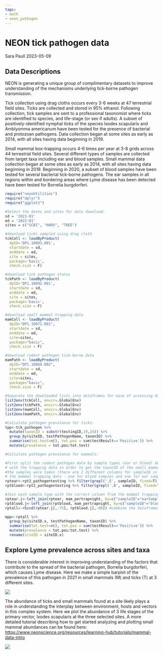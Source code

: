 ```yaml
---
tags:
- math
- neon_pathogen
---
```


NEON tick pathogen data
================
Sara Paull
2023-05-09

## Data Descriptions

NEON is generating a unique group of complimentary datasets to improve
understanding of the mechanisms underlying tick-borne pathogen
transmission.

Tick collection using drag cloths occurs every 3-6 weeks at 47
terrestrial field sites. Ticks are collected and stored in 95% ethanol.
Following collection, tick samples are sent to a professional taxonomist
where ticks are identified to species, and life-stage (or sex if
adults). A subset of positively-identified nymphal ticks of the species
Ixodes scapularis and Amblyomma americanum have been tested for the
presence of bacterial and protozoan pathogens. Data collection began at
some sites as early as 2014, with all sites having data beginning in
2019.

Small mammal box-trapping occurs 4-6 times per year at 3-8 grids across
44 terrestrial field sites. Several different types of samples are
collected from target taxa including ear and blood samples. Small mammal
data collection began at some sites as early as 2014, with all sites
having data beginning in 2019. Beginning in 2020, a subset of blood
samples have been tested for several bacterial tick-borne pathogens. The
ear samples in all regions within and bordering areas where Lyme disease
has been detected have been tested for Borrelia burgdorferi.

``` r
require("neonUtilities")
require("dplyr")
require("ggplot2")
```

``` r
#Select the dates and sites for data download:
sd = '2021-01'
ed = '2022-01'
sites = c("SCBI", "HARV", "TREE")

#download ticks sampled using drag cloth
tckColl <- loadByProduct(
  dpID='DP1.10093.001', 
  startdate = sd, 
  enddate = ed,
  site = sites,
  package='basic',
  check.size = F) 

#download tick pathogen status
tckPath <- loadByProduct(
  dpID='DP1.10092.001', 
  startdate = sd, 
  enddate = ed,
  site = sites,
  package='basic',
  check.size = F) 

#download small mammal trapping data
mamColl <- loadByProduct(
  dpID="DP1.10072.001", 
  startdate = sd,
  enddate = ed,
  site=sites,
  package="basic",
  check.size = F)

#download rodent pathogen tick-borne data
mamPath <- loadByProduct(
  dpID="DP1.10064.002", 
  startdate = sd,
  enddate = ed,
  site=sites,
  package="basic",
  check.size = F)
```

``` r
#Separate the downloaded lists into dataframes for ease of accessing data tables:
list2env(tckColl, envir=.GlobalEnv)
list2env(tckPath, envir=.GlobalEnv)
list2env(mamColl, envir=.GlobalEnv)
list2env(mamPath, envir=.GlobalEnv)
```

``` r
#Calculate pathogen prevalence for ticks:
tpp<-tck_pathogen %>%
  mutate(taxonID = substr(testingID,19,24)) %>%
  group_by(siteID, testPathogenName, taxonID) %>% 
  summarise(tot.test=n(), tot.pos = sum(testResult=='Positive')) %>%
  mutate(prevalence = tot.pos/tot.test)

#Calculate pathogen prevalence for mammals:

#First split the rodent pathogen data by sample types (ear or blood) before joining 
# with the trapping data in order to get the taxonID of the small mammal from which
#the samples were taken (there are 2 different columns for sampleID in 
# the mammal trapping data - one for blood samples and one for ear samples)
rptear<-rpt2_pathogentesting %>% filter(grepl('.E', sampleID, fixed=T))
rptblood<-rpt2_pathogentesting %>% filter(grepl('.B', sampleID, fixed=T))

#Join each sample type with the correct column from the mammal trapping data.
rptear.j<-left_join(rptear, mam_pertrapnight, by=c("sampleID"="earSampleID"))
rptblood.j<-left_join(rptblood, mam_pertrapnight, by=c("sampleID"="bloodSampleID"))
rptall<-rbind(rptear.j[,-75], rptblood.j[,-80]) #combine the dataframes 

mpp<-rptall %>%
  group_by(siteID.x, testPathogenName, taxonID) %>% 
  summarise(tot.test=n(), tot.pos = sum(testResult=='Positive')) %>%
  mutate(prevalence = tot.pos/tot.test) %>%
  rename(siteID = siteID.x)
```

## Explore Lyme prevalence across sites and taxa

There is considerable interest in improving understanding of the factors
that contribute to the spread of the bacterial pathogen, Borrelia
burgdorferi, which causes Lyme disease. Here we make a simple barplot of
the prevalence of this pathogen in 2021 in small mammals (M) and ticks
(T) at 3 different sites.

![](neon_pathogen_files/figure-gfm/plot%20Borrelia%20burgdorferi%20by%20taxonID%20and%20site-1.png)

The abundance of ticks and small mammals found at a site likely plays a
role in understanding the interplay between environment, hosts and
vectors in this complex system. Here we plot the abundance of 3 life
stages of the primary vector, Ixodes scapularis at the three selected
sites. A more detailed tutorial describing how to get started analyzing
and plotting small mammal abundances can be found here:
https://www.neonscience.org/resources/learning-hub/tutorials/mammal-data-intro

![](neon_pathogen_files/figure-gfm/plot%20tick%20populations-1.png)
